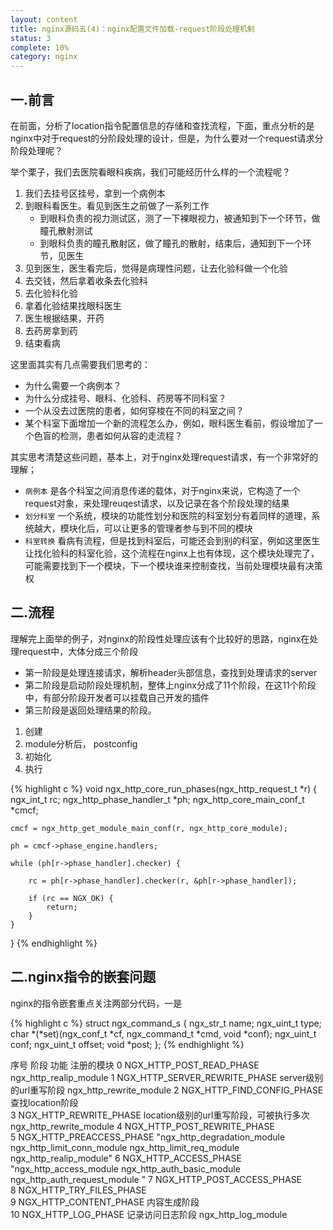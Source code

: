 ```yaml
---
layout: content
title: nginx源码五(4)：nginx配置文件加载-request阶段处理机制
status: 3
complete: 10% 
category: nginx
---
```


## 一.前言

在前面，分析了location指令配置信息的存储和查找流程，下面，重点分析的是nginx中对于request的分阶段处理的设计，但是，为什么要对一个request请求分阶段处理呢？

举个栗子，我们去医院看眼科疾病，我们可能经历什么样的一个流程呢？

1. 我们去挂号区挂号，拿到一个病例本
2. 到眼科看医生。看见到医生之前做了一系列工作
    - 到眼科负责的视力测试区，测了一下裸眼视力，被通知到下一个环节，做瞳孔散射测试
    - 到眼科负责的瞳孔散射区，做了瞳孔的散射，结束后，通知到下一个环节，见医生
3. 见到医生，医生看完后，觉得是病理性问题，让去化验科做一个化验
4. 去交钱，然后拿着收条去化验科
5. 去化验科化验
6. 拿着化验结果找眼科医生
7. 医生根据结果，开药
8. 去药房拿到药
9. 结束看病

这里面其实有几点需要我们思考的：
- 为什么需要一个病例本？
- 为什么分成挂号、眼科、化验科、药房等不同科室？
- 一个从没去过医院的患者，如何穿梭在不同的科室之间？
- 某个科室下面增加一个新的流程怎么办，例如，眼科医生看前，假设增加了一个色盲的检测，患者如何从容的走流程？

其实思考清楚这些问题，基本上，对于nginx处理request请求，有一个非常好的理解；
- `病例本` 是各个科室之间消息传递的载体，对于nginx来说，它构造了一个request对象，来处理reuqest请求，以及记录在各个阶段处理的结果
- `划分科室` 一个系统，模块的功能性划分和医院的科室划分有着同样的道理，系统越大，模块化后，可以让更多的管理者参与到不同的模块
- `科室转换` 看病有流程，但是找到科室后，可能还会到别的科室，例如这里医生让找化验科的科室化验，这个流程在nginx上也有体现，这个模块处理完了，可能需要找到下一个模块，下一个模块谁来控制查找，当前处理模块最有决策权 


## 二.流程

理解完上面举的例子，对nginx的阶段性处理应该有个比较好的思路，nginx在处理request中，大体分成三个阶段
- 第一阶段是处理连接请求，解析header头部信息，查找到处理请求的server
- 第二阶段是启动阶段处理机制，整体上nginx分成了11个阶段，在这11个阶段中，有部分阶段开发者可以挂载自己开发的插件
- 第三阶段是返回处理结果的阶段。

  
1. 创建
2. module分析后， postconfig
3. 初始化
4. 执行

{% highlight c %}
void
ngx_http_core_run_phases(ngx_http_request_t *r)
{
    ngx_int_t                   rc;
    ngx_http_phase_handler_t   *ph;
    ngx_http_core_main_conf_t  *cmcf;

    cmcf = ngx_http_get_module_main_conf(r, ngx_http_core_module);

    ph = cmcf->phase_engine.handlers;

    while (ph[r->phase_handler].checker) {

        rc = ph[r->phase_handler].checker(r, &ph[r->phase_handler]);

        if (rc == NGX_OK) {
            return;
        }
    }
}
{% endhighlight %}

## 二.nginx指令的嵌套问题

nginx的指令嵌套重点关注两部分代码，一是

{% highlight c %}
struct ngx_command_s {
    ngx_str_t             name;
    ngx_uint_t            type;
    char               *(*set)(ngx_conf_t *cf, ngx_command_t *cmd, void *conf);
    ngx_uint_t            conf;
    ngx_uint_t            offset;
    void                 *post;
};
{% endhighlight %}




序号	阶段	功能	注册的模块
0	NGX_HTTP_POST_READ_PHASE		ngx_http_realip_module
1	NGX_HTTP_SERVER_REWRITE_PHASE	server级别的url重写阶段	ngx_http_rewrite_module
2	NGX_HTTP_FIND_CONFIG_PHASE	查找location阶段	
3	NGX_HTTP_REWRITE_PHASE	location级别的url重写阶段，可被执行多次	ngx_http_rewrite_module
4	NGX_HTTP_POST_REWRITE_PHASE		
5	NGX_HTTP_PREACCESS_PHASE		"ngx_http_degradation_module
ngx_http_limit_conn_module
ngx_http_limit_req_module
ngx_http_realip_module"
6	NGX_HTTP_ACCESS_PHASE		"ngx_http_access_module
ngx_http_auth_basic_module
ngx_http_auth_request_module
"
7	NGX_HTTP_POST_ACCESS_PHASE		
8	NGX_HTTP_TRY_FILES_PHASE		
9	NGX_HTTP_CONTENT_PHASE	内容生成阶段	
10	NGX_HTTP_LOG_PHASE	记录访问日志阶段	ngx_http_log_module

